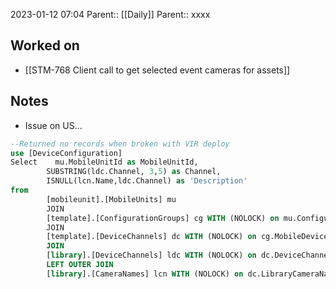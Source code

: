 2023-01-12 07:04
Parent:: [[Daily]] 
Parent:: xxxx

## Worked on

- [[STM-768 Client call to get selected event cameras for assets]]

## Notes

- Issue on US...

```sql
--Returned no records when broken with VIR deploy
use [DeviceConfiguration]  
Select    mu.MobileUnitId as MobileUnitId,  
        SUBSTRING(ldc.Channel, 3,5) as Channel,  
        ISNULL(lcn.Name,ldc.Channel) as 'Description'  
from  
        [mobileunit].[MobileUnits] mu  
        JOIN   
        [template].[ConfigurationGroups] cg WITH (NOLOCK) on mu.ConfigurationGroupKey = cg.ConfigurationGroupKey  
        JOIN   
        [template].[DeviceChannels] dc WITH (NOLOCK) on cg.MobileDeviceTemplateKey = dc.MobileDeviceTemplateKey  
        JOIN  
        [library].[DeviceChannels] ldc WITH (NOLOCK) on dc.DeviceChannelKey = ldc.LibraryDeviceChannelKey  
        LEFT OUTER JOIN  
        [library].[CameraNames] lcn WITH (NOLOCK) on dc.LibraryCameraNameKey = lcn.LibraryCameraNameKey;
```




